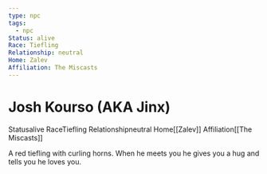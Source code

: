 ```yaml
---
type: npc
tags:
  - npc
Status: alive
Race: Tiefling
Relationship: neutral
Home: Zalev
Affiliation: The Miscasts
---
```


# Josh Kourso (AKA Jinx)
<span class="dataview inline-field"><span class="inline-field-key">Status</span><span class="inline-field-value">alive</span></span>
<span class="dataview inline-field"><span class="inline-field-key">Race</span><span class="inline-field-value">Tiefling</span></span>
<span class="dataview inline-field"><span class="inline-field-key">Relationship</span><span class="inline-field-value">neutral</span></span>
<span class="dataview inline-field"><span class="inline-field-key">Home</span><span class="inline-field-value">[[Zalev]]</span></span>
<span class="dataview inline-field"><span class="inline-field-key">Affiliation</span><span class="inline-field-value">[[The Miscasts]]</span></span>

A red tiefling with curling horns. When he meets you he gives you a hug and tells you he loves you. 